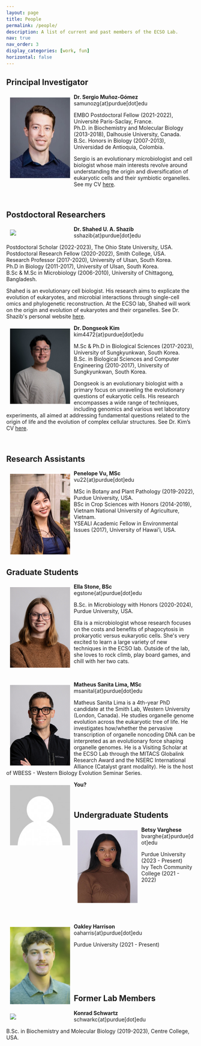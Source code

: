 ```yaml
---
layout: page
title: People
permalink: /people/
description: A list of current and past members of the ECSO Lab.
nav: true
nav_order: 3
display_categories: [work, fun]
horizontal: false
---
```


## Principal Investigator

<img align="left" style="float: left; padding: 10px 10px 10px 10px;" src="/assets/img/profile_pic.jpg" width="160">

**Dr. Sergio Muñoz-Gómez**  
samunozg{at}purdue[dot]edu

EMBO Postdoctoral Fellow (2021-2022), Université Paris-Saclay, France.  
Ph.D. in Biochemistry and Molecular Biology (2013-2018), Dalhousie University, Canada.  
B.Sc. Honors in Biology (2007-2013), Universidad de Antioquia, Colombia.

Sergio is an evolutionary microbiologist and cell biologist whose main interests revolve around understanding the origin and diversification of eukaryotic cells and their symbiotic organelles. See my CV [here](https://ecsolab.com/cv/).

<p>&nbsp;</p>

## Postdoctoral Researchers

<img align="left" style="float: left; padding: 10px 10px 10px 10px;" src="/assets/img/shahed_pic_new.jpg" width="160">

**Dr. Shahed U. A. Shazib**  
sshazib{at}purdue[dot]edu

Postdoctoral Scholar (2022-2023), The Ohio State University, USA.  
Postdoctoral Research Fellow (2020-2022), Smith College, USA.  
Research Professor (2017-2020), University of Ulsan, South Korea.  
Ph.D in Biology (2011-2017), University of Ulsan, South Korea.  
B.Sc & M.Sc in Microbiology (2006-2010), University of Chittagong, Bangladesh.

Shahed is an evolutionary cell biologist. His research aims to explicate the evolution of eukaryotes, and microbial interactions through single-cell omics and phylogenetic reconstruction. At the ECSO lab, Shahed will work on the origin and evolution of eukaryotes and their organelles. See Dr. Shazib's personal website [here](https://sites.google.com/site/shaheduddinahmedshazib).

<img align="left" style="float: left; padding: 10px 10px 10px 10px;" src="/assets/img/dongseok_pic_new.jpg" width="160">

**Dr. Dongseok Kim**  
kim4472{at}purdue[dot]edu

M.Sc & Ph.D in Biological Sciences (2017-2023), University of Sungkyunkwan, South Korea.  
B.Sc. in Biological Sciences and Computer Engineering (2010-2017), University of Sungkyunkwan, South Korea.

Dongseok is an evolutionary biologist with a primary focus on unraveling the evolutionary questions of eukaryotic cells. His research encompasses a wide range of techniques, including genomics and various wet laboratory experiments, all aimed at addressing fundamental questions related to the origin of life and the evolution of complex cellular structures. See Dr. Kim’s CV [here](https://ecsolab.com/assets/pdf/cv_dongseokkim_2023-09-01.pdf).

<p>&nbsp;</p>

## Research Assistants

<img align="left" style="float: left; padding: 10px 10px 10px 10px;" src="/assets/img/penelope_2.jpg" width="160">

**Penelope Vu, MSc**  
vu22{at}purdue[dot]edu

MSc in Botany and Plant Pathology (2019-2022), Purdue University, USA.  
BSc in Crop Sciences with Honors (2014-2019), Vietnam National University of Agriculture, Vietnam.  
YSEALI Academic Fellow in Environmental Issues (2017), University of Hawai’i, USA.

<p>&nbsp;</p>
<p>&nbsp;</p>

## Graduate Students

<img align="left" style="float: left; padding: 10px 10px 10px 10px;" src="/assets/img/EllaStone.jpg" width="160">

**Ella Stone, BSc**  
egstone{at}purdue[dot]edu

B.Sc. in Microbiology with Honors (2020-2024), Purdue University, USA.

Ella is a microbiologist whose research focuses on the costs and benefits of phagocytosis in prokaryotic versus eukaryotic cells. She's very excited to learn a large variety of new techniques in the ECSO lab. Outside of the lab, she loves to rock climb, play board games, and chill with her two cats.

<p>&nbsp;</p>

<img align="left" style="float: left; padding: 10px 10px 10px 10px;" src="/assets/img/MatheusSanitaLima.jpg" width="160">

**Matheus Sanita Lima, MSc**  
msanital{at}purdue[dot]edu

Matheus Sanita Lima is a 4th-year PhD candidate at the Smith Lab, Western University (London, Canada). He studies organelle genome evolution across the eukaryotic tree of life. He investigates how/whether the pervasive transcription of organelle noncoding DNA can be interpreted as an evolutionary force shaping organelle genomes. He is a Visiting Scholar at the ECSO Lab through the MITACS Globalink Research Award and the NSERC International Alliance (Catalyst grant modality). He is the host of WBESS - Western Biology Evolution Seminar Series.

<img align="left" style="float: left; padding: 10px 10px 10px 10px;" src="/assets/img/generic_profile_pic.png" width="160">

**You?**

<p>&nbsp;</p>

## Undergraduate Students

<img align="left" style="float: left; padding: 10px 10px 10px 10px;" src="/assets/img/Betsy_2.jpg" width="160">

**Betsy Varghese**  
bvarghe{at}purdue[dot]edu

Purdue University (2023 - Present)  
Ivy Tech Community College (2021 - 2022)

<p>&nbsp;</p>
<p>&nbsp;</p>
<p>&nbsp;</p>

<img align="left" style="float: left; padding: 10px 10px 10px 10px;" src="/assets/img/oakley_2.jpg" width="160">

**Oakley Harrison**  
oaharris{at}purdue[dot]edu

Purdue University (2021 - Present)

<p>&nbsp;</p>
<p>&nbsp;</p>
<p>&nbsp;</p>

## Former Lab Members

<img align="left" style="float: left; padding: 10px 10px 10px 10px;" src="/assets/img/konrad_pic_new.jpg" width="160">

**Konrad Schwartz**  
schwarkc{at}purdue[dot]edu

B.Sc. in Biochemistry and Molecular Biology (2019-2023), Centre College, USA.
